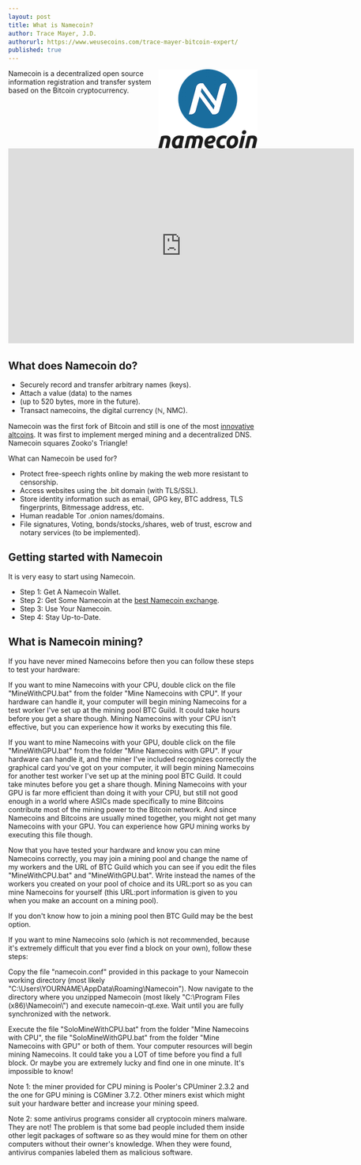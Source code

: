 ```yaml
---
layout: post
title: What is Namecoin?
author: Trace Mayer, J.D.
authorurl: https://www.weusecoins.com/trace-mayer-bitcoin-expert/
published: true
---
```


<img src="/images/namecoin.png" alt="what is namecoin" align="right">
<p>
Namecoin is a decentralized open source information registration and transfer system based on the Bitcoin cryptocurrency.
<p>
<iframe width="700" height="394" src="https://www.youtube.com/embed/RwNwrfCVVvM" frameborder="0" allowfullscreen></iframe>
<p>
<h2>What does Namecoin do?</h2>
<ul><li>Securely record and transfer arbitrary names (keys).</li>
<li>Attach a value (data) to the names</li>
<li>(up to 520 bytes, more in the future).</li>
<li>Transact namecoins, the digital currency (ℕ, NMC).</li></ul>
<p>
Namecoin was the first fork of Bitcoin and still is one of the most <a href="/en/alt-coins/">innovative altcoins</a>. It was first to implement merged mining and a decentralized DNS. Namecoin squares Zooko's Triangle!
<p>
What can Namecoin be used for?
<ul><li>Protect free-speech rights online by making the web more resistant to censorship.</li>
<li>Access websites using the .bit domain (with TLS/SSL).</li>
<li>Store identity information such as email, GPG key, BTC address, TLS fingerprints, Bitmessage address, etc.</li>
<li>Human readable Tor .onion names/domains.</li>
<li>File signatures, Voting, bonds/stocks,/shares, web of trust, escrow and notary services (to be implemented).</li></ul>
<p>
<h2>Getting started with Namecoin</h2>
It is very easy to start using Namecoin.
<p>
<ul><li>Step 1: Get A Namecoin Wallet.</li>
<li>Step 2: Get Some Namecoin at the <a href="https://www.kraken.com/">best Namecoin exchange</a>.</li>
<li>Step 3: Use Your Namecoin.</li>
<li>Step 4: Stay Up-to-Date.</li></ul>
<h2>What is Namecoin mining?</h2>
If you have never mined Namecoins before then you can follow these steps to test your hardware:
<p>If you want to mine Namecoins with your CPU, double click on the file "MineWithCPU.bat" from the folder "Mine Namecoins with CPU". If your hardware can handle it, your computer will begin mining Namecoins for a test worker I've set up at the mining pool BTC Guild. It could take hours before you get a share though. Mining Namecoins with your CPU isn't effective, but you can experience how it works by executing this file.
<p>If you want to mine Namecoins with your GPU, double click on the file "MineWithGPU.bat" from the folder "Mine Namecoins with GPU". If your hardware can handle it, and the miner I've included recognizes correctly the graphical card you've got on your computer, it will begin mining Namecoins for another test worker I've set up at the mining pool BTC Guild. It could take minutes before you get a share though. Mining Namecoins with your GPU is far more efficient than doing it with your CPU, but still not good enough in a world where ASICs made specifically to mine Bitcoins contribute most of the mining power to the Bitcoin network. And since Namecoins and Bitcoins are usually mined together, you might not get many Namecoins with your GPU. You can experience how GPU mining works by executing this file though.
<p>Now that you have tested your hardware and know you can mine Namecoins correctly, you may join a mining pool and change the name of my workers and the URL of BTC Guild which you can see if you edit the files "MineWithCPU.bat" and "MineWithGPU.bat". Write instead the names of the workers you created on your pool of choice and its URL:port so as you can mine Namecoins for yourself (this URL:port information is given to you when you make an account on a mining pool).
<p>If you don't know how to join a mining pool then BTC Guild may be the best option.
<p>If you want to mine Namecoins solo (which is not recommended, because it's extremely difficult that you ever find a block on your own), follow these steps:
<p>
Copy the file "namecoin.conf" provided in this package to your Namecoin working directory (most likely "C:\Users\YOURNAME\AppData\Roaming\Namecoin"). Now navigate to the directory where you unzipped Namecoin (most likely "C:\Program Files (x86)\Namecoin\") and execute namecoin-qt.exe. Wait until you are fully synchronized with the network.
<p>
Execute the file "SoloMineWithCPU.bat" from the folder "Mine Namecoins with CPU", the file "SoloMineWithGPU.bat" from the folder "Mine Namecoins with GPU" or both of them. Your computer resources will begin mining Namecoins. It could take you a LOT of time before you find a full block. Or maybe you are extremely lucky and find one in one minute. It's impossible to know!
<p>
Note 1: the miner provided for CPU mining is Pooler's CPUminer 2.3.2 and the one for GPU mining is CGMiner 3.7.2. Other miners exist which might suit your hardware better and increase your mining speed.
<p>
Note 2: some antivirus programs consider all cryptocoin miners malware. They are not! The problem is that some bad people included them inside other legit packages of software so as they would mine for them on other computers without their owner's knowledge. When they were found, antivirus companies labeled them as malicious software.
